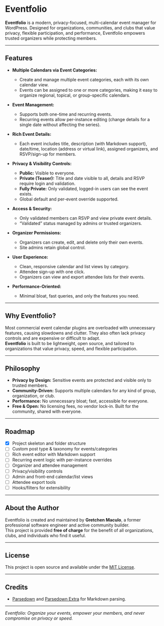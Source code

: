 # Eventfolio

**Eventfolio** is a modern, privacy-focused, multi-calendar event manager for WordPress. Designed for organizations, communities, and clubs that value privacy, flexible participation, and performance, Eventfolio empowers trusted organizers while protecting members.

---

## Features

- **Multiple Calendars via Event Categories:**  
  - Create and manage multiple event categories, each with its own calendar view.
  - Events can be assigned to one or more categories, making it easy to organize regional, topical, or group-specific calendars.

- **Event Management:**  
  - Supports both one-time and recurring events.
  - Recurring events allow per-instance editing (change details for a single date without affecting the series).

- **Rich Event Details:**  
  - Each event includes title, description (with Markdown support), date/time, location (address or virtual link), assigned organizers, and RSVP/sign-up for members.

- **Privacy & Visibility Controls:**  
  - **Public:** Visible to everyone.
  - **Private (Teaser):** Title and date visible to all, details and RSVP require login and validation.
  - **Fully Private:** Only validated, logged-in users can see the event exists.
  - Global default and per-event override supported.

- **Access & Security:**  
  - Only validated members can RSVP and view private event details.
  - “Validated” status managed by admins or trusted organizers.

- **Organizer Permissions:**  
  - Organizers can create, edit, and delete only their own events.
  - Site admins retain global control.

- **User Experience:**  
  - Clean, responsive calendar and list views by category.
  - Attendee sign-up with one click.
  - Organizers can view and export attendee lists for their events.

- **Performance-Oriented:**  
  - Minimal bloat, fast queries, and only the features you need.

---

## Why Eventfolio?

Most commercial event calendar plugins are overloaded with unnecessary features, causing slowdowns and clutter. They also often lack privacy controls and are expensive or difficult to adapt.  
**Eventfolio** is built to be lightweight, open source, and tailored to organizations that value privacy, speed, and flexible participation.

---

## Philosophy

- **Privacy by Design:** Sensitive events are protected and visible only to trusted members.
- **Community-Driven:** Supports multiple calendars for any kind of group, organization, or club.
- **Performance:** No unnecessary bloat; fast, accessible for everyone.
- **Free & Open:** No licensing fees, no vendor lock-in. Built for the community, shared with everyone.

---

## Roadmap

- [x] Project skeleton and folder structure
- [ ] Custom post type & taxonomy for events/categories
- [ ] Rich event editor with Markdown support
- [ ] Recurring event logic with per-instance overrides
- [ ] Organizer and attendee management
- [ ] Privacy/visibility controls
- [ ] Admin and front-end calendar/list views
- [ ] Attendee export tools
- [ ] Hooks/filters for extensibility

---

## About the Author

Eventfolio is created and maintained by **Gretchen Maculo**, a former professional software engineer and active community builder.  
This project is provided **free of charge** for the benefit of all organizations, clubs, and individuals who find it useful.

---

## License

This project is open source and available under the [MIT License](LICENSE).

---

## Credits

- [Parsedown](https://parsedown.org/) and [Parsedown Extra](https://github.com/erusev/parsedown-extra) for Markdown parsing.

---

*Eventfolio: Organize your events, empower your members, and never compromise on privacy or speed.*
